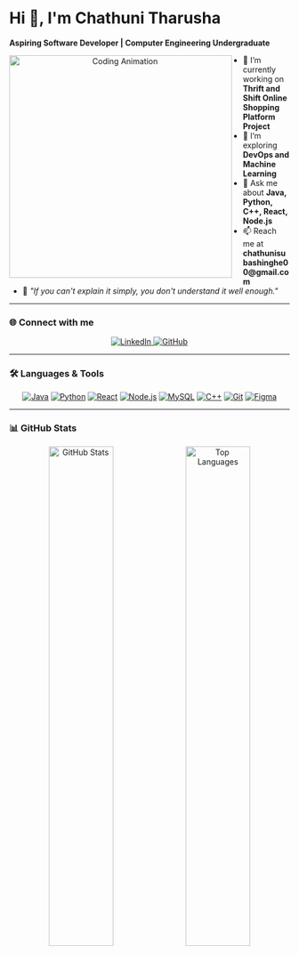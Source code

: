 # Hi 👋, I'm **Chathuni Tharusha**  
**Aspiring Software Developer | Computer Engineering Undergraduate**  

<p align="center">  
  <img src="https://i.giphy.com/media/v1.Y2lkPTc5MGI3NjExNW9jeTc2dWt4MGNieWh5MXRyYTFuY2NlNHQ5NHRyc2g5MHF4c2hreSZlcD12MV9pbnRlcm5hbF9naWZfYnlfaWQmY3Q9Zw/hpXdHPfFI5wTABdDx9/giphy.gif" alt="Coding Animation" width="400" align="left" style="margin-right: 20px;" />  
</p>  

<div>  
<ul>  
  <li>🔭 I’m currently working on <b>Thrift and Shift Online Shopping Platform Project</b></li>  
  <li>🌱 I’m exploring <b>DevOps and Machine Learning</b></li>  
  <li>💬 Ask me about <b>Java, Python, C++, React, Node.js</b></li>  
  <li>📫 Reach me at <b>chathunisubashinghe00@gmail.com</b></li>  
  <li>🎯 <i>"If you can't explain it simply, you don't understand it well enough."</i></li>  
</ul>  
</div>  

---

### 🌐 **Connect with me**  
<p align="center">  
  <a href="https://www.linkedin.com/in/chathuni-subasinghe-a5a91b220" target="_blank">  
    <img src="https://img.shields.io/badge/LinkedIn-%230077B5.svg?style=for-the-badge&logo=linkedin&logoColor=white" alt="LinkedIn" />  
  </a>  
  <a href="https://github.com/ChathuniTharusha" target="_blank">  
    <img src="https://img.shields.io/badge/GitHub-%2312100E.svg?style=for-the-badge&logo=github&logoColor=white" alt="GitHub" />  
  </a>  
</p>  

---

### 🛠️ **Languages & Tools**  
<p align="center">  
  <a href="https://www.java.com/en/" target="_blank"><img src="https://img.shields.io/badge/Java-%23ED8B00.svg?style=for-the-badge&logo=java&logoColor=white" alt="Java" /></a>  
  <a href="https://www.python.org/" target="_blank"><img src="https://img.shields.io/badge/Python-%2314354C.svg?style=for-the-badge&logo=python&logoColor=white" alt="Python" /></a>  
  <a href="https://reactjs.org/" target="_blank"><img src="https://img.shields.io/badge/React-%2320232a.svg?style=for-the-badge&logo=react&logoColor=%2361DAFB" alt="React" /></a>  
  <a href="https://nodejs.org/" target="_blank"><img src="https://img.shields.io/badge/Node.js-%23339933.svg?style=for-the-badge&logo=node.js&logoColor=white" alt="Node.js" /></a>  
  <a href="https://www.mysql.com/" target="_blank"><img src="https://img.shields.io/badge/MySQL-%2300f.svg?style=for-the-badge&logo=mysql&logoColor=white" alt="MySQL" /></a>  
  <a href="https://isocpp.org/" target="_blank"><img src="https://img.shields.io/badge/C++-%2300599C.svg?style=for-the-badge&logo=c%2B%2B&logoColor=white" alt="C++" /></a>  
  <a href="https://git-scm.com/" target="_blank"><img src="https://img.shields.io/badge/Git-%23F05033.svg?style=for-the-badge&logo=git&logoColor=white" alt="Git" /></a>  
  <a href="https://www.figma.com/" target="_blank"><img src="https://img.shields.io/badge/Figma-%23F24E1E.svg?style=for-the-badge&logo=figma&logoColor=white" alt="Figma" /></a>  
</p>  

---

### 📊 **GitHub Stats**  
<p align="center">  
  <img src="https://github-readme-stats.vercel.app/api?username=ChathuniTharusha&show_icons=true&theme=tokyonight" alt="GitHub Stats" width="48%" />  
  <img src="https://github-readme-stats.vercel.app/api/top-langs/?username=ChathuniTharusha&layout=compact&theme=tokyonight" alt="Top Languages" width="48%" />  
</p>  
